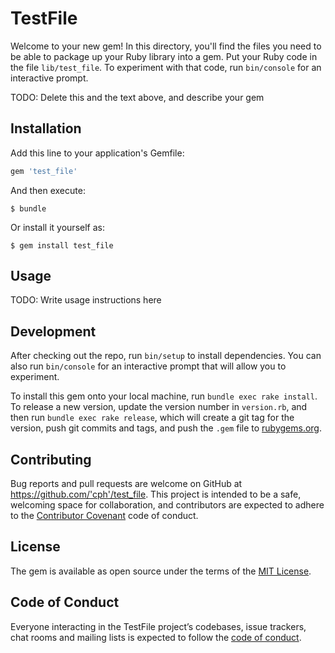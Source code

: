 # TestFile

Welcome to your new gem! In this directory, you'll find the files you need to be able to package up your Ruby library into a gem. Put your Ruby code in the file `lib/test_file`. To experiment with that code, run `bin/console` for an interactive prompt.

TODO: Delete this and the text above, and describe your gem

## Installation

Add this line to your application's Gemfile:

```ruby
gem 'test_file'
```

And then execute:

    $ bundle

Or install it yourself as:

    $ gem install test_file

## Usage

TODO: Write usage instructions here

## Development

After checking out the repo, run `bin/setup` to install dependencies. You can also run `bin/console` for an interactive prompt that will allow you to experiment.

To install this gem onto your local machine, run `bundle exec rake install`. To release a new version, update the version number in `version.rb`, and then run `bundle exec rake release`, which will create a git tag for the version, push git commits and tags, and push the `.gem` file to [rubygems.org](https://rubygems.org).

## Contributing

Bug reports and pull requests are welcome on GitHub at https://github.com/'cph'/test_file. This project is intended to be a safe, welcoming space for collaboration, and contributors are expected to adhere to the [Contributor Covenant](http://contributor-covenant.org) code of conduct.

## License

The gem is available as open source under the terms of the [MIT License](https://opensource.org/licenses/MIT).

## Code of Conduct

Everyone interacting in the TestFile project’s codebases, issue trackers, chat rooms and mailing lists is expected to follow the [code of conduct](https://github.com/'cph'/test_file/blob/master/CODE_OF_CONDUCT.md).
